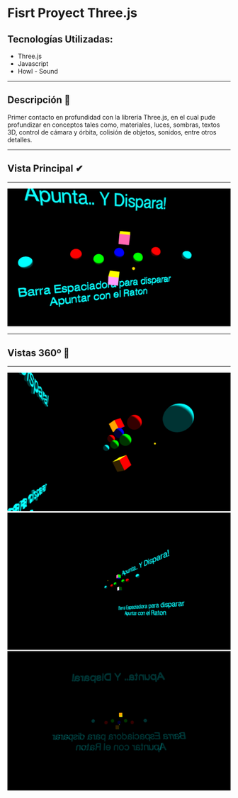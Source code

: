 # Fisrt Proyect Three.js


## Tecnologías Utilizadas:

- Three.js
- Javascript
- Howl - Sound

---
## Descripción 📘 

Primer contacto en profundidad con la librería Three.js, en el cual pude profundizar en conceptos tales como, materiales, luces, sombras, textos 3D, control de cámara y órbita, colisión de objetos, sonidos, entre otros detalles.

---
## Vista Principal ✔
---

<img width="800" src="img/Vista1.png">

---
## Vistas 360º 🎥
---
<img width="800" src="img/Vista2.png">
<img width="800" src="img/Vista4.png">
<img width="800" src="img/Vista3.png">